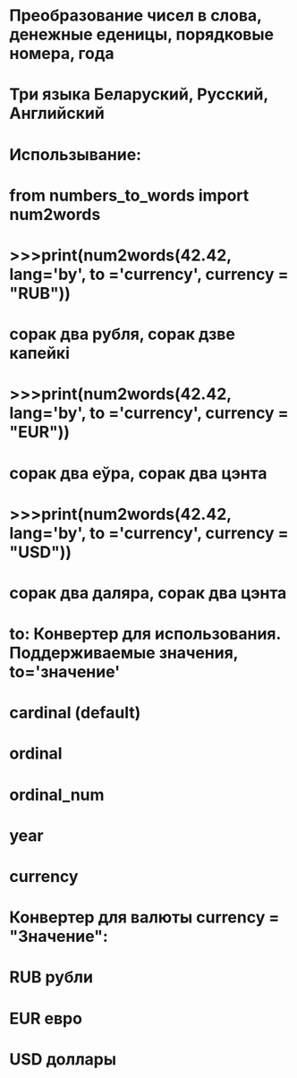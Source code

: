 # Преобразование чисел в слова, денежные еденицы, порядковые номера, года 

# Три языка Беларуский, Русский, Английский 

# Использывание: 

# from numbers_to_words import num2words
# >>>print(num2words(42.42, lang='by', to ='currency', currency = "RUB"))
# сорак два рубля, сорак дзве капейкі

# >>>print(num2words(42.42, lang='by', to ='currency', currency = "EUR"))
# сорак два еўра, сорак два цэнта

# >>>print(num2words(42.42, lang='by', to ='currency', currency = "USD"))
# сорак два даляра, сорак два цэнта

# to: Конвертер для использования. Поддерживаемые значения, to='значение'

# cardinal (default)
# ordinal 
# ordinal_num
# year
# currency

# Конвертер для валюты currency = "Значение":

# RUB рубли
# EUR евро 
# USD доллары